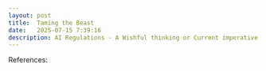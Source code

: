 ```yaml
---
layout: post
title:  Taming the Beast
date:   2025-07-15 7:39:16
description: AI Regulations - A Wishful thinking or Current imperative
---
```




References:

